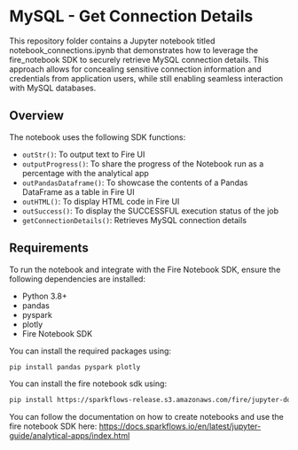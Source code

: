 # MySQL - Get Connection Details

This repository folder contains a Jupyter notebook titled notebook_connections.ipynb that demonstrates how to leverage the fire_notebook SDK to securely retrieve MySQL connection details. This approach allows for concealing sensitive connection information and credentials from application users, while still enabling seamless interaction with MySQL databases.

## Overview

The notebook uses the following SDK functions:

- `outStr()`: To output text to Fire UI
- `outputProgress()`: To share the progress of the Notebook run as a percentage with the analytical app
- `outPandasDataframe()`: To showcase the contents of a Pandas DataFrame as a table in Fire UI
- `outHTML()`: To display HTML code in Fire UI
- `outSuccess()`: To display the SUCCESSFUL execution status of the job
- `getConnectionDetails()`: Retrieves MySQL connection details


## Requirements

To run the notebook and integrate with the Fire Notebook SDK, ensure the following dependencies are installed:

- Python 3.8+
- pandas
- pyspark
- plotly
- Fire Notebook SDK

You can install the required packages using:

```bash
pip install pandas pyspark plotly
```
You can install the fire notebook sdk using:
```bash
pip install https://sparkflows-release.s3.amazonaws.com/fire/jupyter-docker/firenotebookwheel/fire_notebook-3.1.0-py3-none-any.whl
```

You can follow the documentation on how to create notebooks and use the fire notebook SDK here: 
https://docs.sparkflows.io/en/latest/jupyter-guide/analytical-apps/index.html
